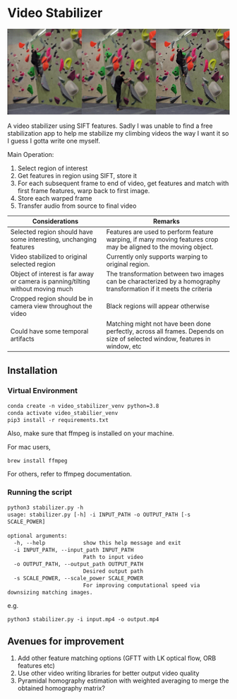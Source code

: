 # Video Stabilizer

![](documentation_images/demo.gif)

A video stabilizer using SIFT features. Sadly I was unable to find a free stabilization app to help me stabilize my climbing videos the way I want it so I guess I gotta write one myself.

Main Operation:
1. Select region of interest
2. Get features in region using SIFT, store it
3. For each subsequent frame to end of video, get features and match with first frame features, warp back to first image.
4. Store each warped frame
5. Transfer audio from source to final video

| Considerations | Remarks |
| --- | --- |
| Selected region should have some interesting, unchanging features | Features are used to perform feature warping, if many moving features crop may be aligned to the moving object. |
| Video stabilized to original selected region | Currently only supports warping to original region. |
| Object of interest is far away or camera is panning/tilting without moving much | The transformation between two images can be characterized by a homography transformation if it meets the criteria |
| Cropped region should be in camera view throughout the video | Black regions will appear otherwise |
| Could have some temporal artifacts | Matching might not have been done perfectly, across all frames. Depends on size of selected window, features in window, etc |

## Installation

### Virtual Environment
```
conda create -n video_stabilizer_venv python=3.8
conda activate video_stabilier_venv
pip3 install -r requirements.txt
```

Also, make sure that ffmpeg is installed on your machine.

For mac users,
```
brew install ffmpeg
```
For others, refer to ffmpeg documentation.

### Running the script
```
python3 stabilizer.py -h
usage: stabilizer.py [-h] -i INPUT_PATH -o OUTPUT_PATH [-s SCALE_POWER]

optional arguments:
  -h, --help            show this help message and exit
  -i INPUT_PATH, --input_path INPUT_PATH
                        Path to input video
  -o OUTPUT_PATH, --output_path OUTPUT_PATH
                        Desired output path
  -s SCALE_POWER, --scale_power SCALE_POWER
                        For improving computational speed via downsizing matching images.
```

e.g.

```
python3 stabilizer.py -i input.mp4 -o output.mp4
```

## Avenues for improvement

1. Add other feature matching options (GFTT with LK optical flow, ORB features etc)
2. Use other video writing libraries for better output video quality
3. Pyramidal homography estimation with weighted averaging to merge the obtained homography matrix?
